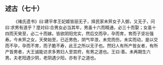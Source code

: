## 述古（七十）


&emsp;&emsp;《褚氏遗书》曰∶建平孝王妃姬皆丽无子，择民家未笄女子入御，又无子，问曰∶求男有道乎？澄对曰∶合男女必当其年，男虽十六而精通，必三十而娶；女虽十四而天癸至，必二十而嫁。皆欲阴阳完实，然后交而孕，孕而育，育而子坚壮强寿。今未笄之女，天癸始至，已近男色，阴气早泄，未完而伤，未实而动，是以交而不孕，孕而不育，而子脆不寿，此王之所以无子也。然妇人有所产皆女者，有所产皆男者，大王诚能访求多男妇人至宫府，有男之道也。王曰∶善。未再期生六男。夫老阳遇少阴，老阴遇少阳，亦有子之道也。

